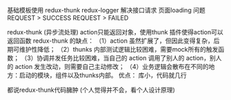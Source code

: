 基础模板使用 redux-thunk redux-logger
解决接口请求 页面loading 问题  
REQUEST > SUCCESS
REQUEST > FAILED

redux-thunk (异步流处理) action只能返回对象，使用thunk 插件使得action可以返回函数
redux-thunk 的缺点：
（1）action 虽然扩展了，但因此变得复杂，后期可维护性降低；
（2）thunks 内部测试逻辑比较困难，需要mock所有的触发函数；
（3）协调并发任务比较困难，当自己的 action 调用了别人的 action，别人的 action 发生改动，则需要自己主动修改；
（4）业务逻辑会散布在不同的地方：启动的模块，组件以及thunks内部。
优点： 库小，代码就几行

都说redux-thunk代码臃肿 (个人觉得并不会，看个人设计原理)
